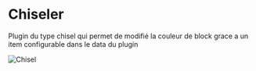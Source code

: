 # Chiseler

Plugin du type chisel qui permet de modifié la couleur de block grace a un item configurable dans le data du plugin 





![Chisel](https://i.pinimg.com/564x/dd/7c/b4/dd7cb49803c430b18aade513b7af860d.jpg)

